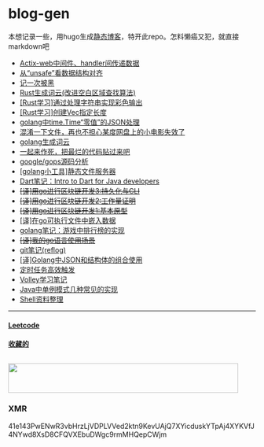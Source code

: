 # blog-gen

本想记录一些，用hugo生成[静态博客](https://github.com/XanthusL/blog)，特开此repo。怎料懒癌又犯，就直接markdown吧


- [Actix-web中间件、handler间传递数据](content/post/pass_value_through_middlewares.md)
- [从“unsafe”看数据结构对齐](content/post/memory_align.md)
- [记一次被黑](content/post/hacked_by_miner.md)
- [Rust生成词云(改进空白区域查找算法)](https://github.com/XanthusL/wordcloud/tree/master/wordcloud-rs)
- [[Rust学习]通过处理字符串实现彩色输出](https://github.com/XanthusL/blog-gen/tree/master/code/rust/color_text)
- [[Rust学习]创建Vec指定长度](content/post/rust-vec-len.md)
- [golang中time.Time“零值”的JSON处理](content/post/mgo_omit_time.md)
- [混淆一下文件，再也不担心某度网盘上的小电影失效了](code/proguard/app.go)
- [golang生成词云](https://github.com/XanthusL/wordcloud)
- [一起来作死，把最烂的代码贴过来吧](https://github.com/XanthusL/blog-gen/issues/1)
- [google/gops源码分析](content/post/gops.md)
- [[golang小工具]静态文件服务器](content/post/golangkit-fileserver.md)
- [Dart笔记：Intro to Dart for Java developers](content/post/intro-2-dart-4-java-developers.md)
- [~~[译]用go进行区块链开发3:持久化与CLI~~](content/post/blockchain-in-go-03.md)
- [~~[译]用go进行区块链开发2:工作量证明~~](content/post/blockchain-in-go-02.md)
- [~~[译]用go进行区块链开发1:基本原型~~](content/post/blockchain-in-go-01.md)
- [[译]在go可执行文件中嵌入数据](content/post/embedding-data-in-go-executables.md)
- [golang笔记：游戏中排行榜的实现](content/post/implementation-of-ranking.md)
- [~~[译]我的go语言使用场景~~](content/post/my_use-case_for_go.md)
- [git笔记(reflog)](content/post/git-note-reflog.md)
- [[译]Golang中JSON和结构体的组合使用](content/post/json_composition.md)
- [定时任务高效触发](code/mylib/wheel_timer.go)
- [Volley学习笔记](content/post/volley_note.md)
- [Java中单例模式几种常见的实现](content/post/java_singleton.md)
- [Shell资料整理](content/post/shell.md)
---
#### [Leetcode](https://github.com/XanthusL/blog-gen/tree/master/code/leetcode/src/bin)
#### [收藏的](https://github.com/XanthusL/browser-bookmarks)
<a href="https://www.vultr.com/?ref=7352012"><img src="https://www.vultr.com/media/banner_2.png" width="468" height="60"></a>
---

### XMR 

41e143PwENwR3vbHrzLjVDPLVVed2ktn9KevUAjQ7XYicduskYTpAj4XYKVfJ4NYwd8XsD8CFQVXEbuDWgc9rmMHQepCWjm
